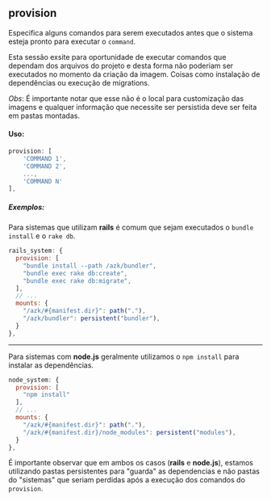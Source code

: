 ## provision

Especifica alguns comandos para serem executados antes que o sistema esteja pronto para executar o `command`.

Esta sessão exsite para oportunidade de executar comandos que dependam dos arquivos do projeto e desta forma não poderiam ser
executados no momento da criação da imagem. Coisas como instalação de dependências ou execução de migrations.

_Obs_: É importante notar que esse não é o local para customização das imagens e qualquer informação que necessite ser persistida deve ser feita em pastas montadas.

#### Uso:

```js
provision: [
    'COMMAND 1',
    'COMMAND 2',
    ...,
    'COMMAND N'
],
```

##### Exemplos:

Para sistemas que utilizam __rails__ é comum que sejam executados o `bundle install` e o `rake db`.

```js
rails_system: {
  provision: [
    "bundle install --path /azk/bundler",
    "bundle exec rake db:create",
    "bundle exec rake db:migrate",
  ],
  // ...
  mounts: {
    "/azk/#{manifest.dir}": path("."),
    "/azk/bundler": persistent("bundler"),
  }
},
```

____________________
Para sistemas com __node.js__ geralmente utilizamos o `npm install` para instalar as dependências.

```js
node_system: {
  provision: [
    "npm install"
  ],
  // ...
  mounts: {
    "/azk/#{manifest.dir}": path("."),
    "/azk/#{manifest.dir}/node_modules": persistent("modules"),
  }
},
```

É importante observar que em ambos os casos (__rails__ e __node.js__), estamos utilizando pastas
persistentes para "guarda" as dependencias e não pastas do "sistemas" que seriam perdidas após
a execução dos comandos do `provision`.
